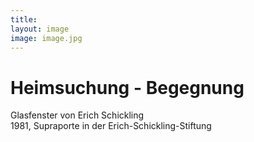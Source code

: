 ```yaml
---
title: 
layout: image
image: image.jpg
---
```


# Heimsuchung - Begegnung
Glasfenster von Erich Schickling  
1981, Supraporte in der Erich-Schickling-Stiftung



